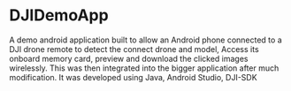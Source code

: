 # DJIDemoApp
 A demo android application built to allow an Android phone connected to a DJI drone remote to detect the connect drone and model, Access its onboard memory card, preview and download the clicked images wirelessly. This was then integrated into the bigger application after much modification. 
 It was developed using Java, Android Studio, DJI-SDK
